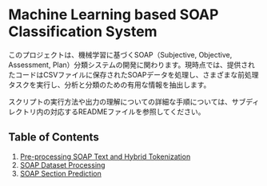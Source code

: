 # Machine Learning based SOAP Classification System

このプロジェクトは、機械学習に基づくSOAP（Subjective, Objective, Assessment, Plan）分類システムの開発に関わります。現時点では、提供されたコードはCSVファイルに保存されたSOAPデータを処理し、さまざまな前処理タスクを実行し、分析と分類のための有用な情報を抽出します。

スクリプトの実行方法や出力の理解についての詳細な手順については、サブディレクトリ内の対応するREADMEファイルを参照してください。

## Table of Contents

1. [Pre-processing SOAP Text and Hybrid Tokenization](soap_classification/preprocessing/README-日本語.md)
2. [SOAP Dataset Processing](soap_classification/data_cleaning/README-日本語.md)
3. [SOAP Section Prediction](soap_classification/prediction/README-日本語.md)